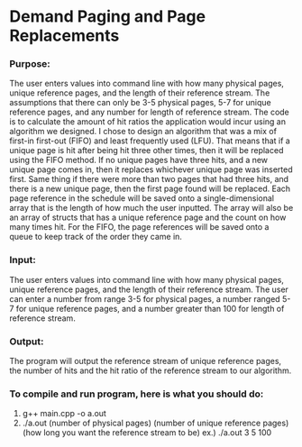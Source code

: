 # Demand Paging and Page Replacements

### Purpose: 
The user enters values into command line with how many physical pages, unique reference pages,
and the length of their reference stream. The assumptions that there can only be 3-5 physical pages,
5-7 for unique reference pages, and any number for length of reference stream. The code is to calculate
the amount of hit ratios the application would incur using an algorithm we designed. I chose to design
an algorithm that was a mix of first-in first-out (FIFO) and least frequently used (LFU). That means 
that if a unique page is hit after being hit three other times, then it will be replaced using the FIFO 
method. If no unique pages have three hits, and a new unique page comes in, then it replaces whichever 
unique page was inserted first. Same thing if there were more than two pages that had three hits, and 
there is a new unique page, then the first page found will be replaced. Each page reference in the 
schedule will be saved onto a single-dimensional array that is the length of how much the user inputted.
The array will also be an array of structs that has a unique reference page and the count on how many 
times hit. For the FIFO, the page references will be saved onto a queue to keep track of the order they 
came in.

### Input: 
The user enters values into command line with how many physical pages, unique reference pages,
       and the length of their reference stream. The user can enter a number from range 3-5 for physical
       pages, a number ranged 5-7 for unique reference pages, and a number greater than 100 for length
       of reference stream.

### Output: 
The program will output the reference stream of unique reference pages, the number of hits and
        the hit ratio of the reference stream to our algorithm.

### To compile and run program, here is what you should do:
1. g++ main.cpp -o a.out
2. ./a.out (number of physical pages) (number of unique reference pages) (how long you want the reference stream to be)
    ex.) ./a.out 3 5 100
